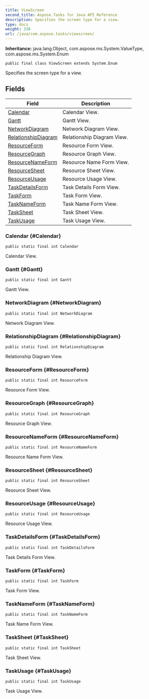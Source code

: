 ```yaml
---
title: ViewScreen
second_title: Aspose.Tasks for Java API Reference
description: Specifies the screen type for a view.
type: docs
weight: 338
url: /java/com.aspose.tasks/viewscreen/
---
```


**Inheritance:**
java.lang.Object, com.aspose.ms.System.ValueType, com.aspose.ms.System.Enum
```
public final class ViewScreen extends System.Enum
```

Specifies the screen type for a view.
## Fields

| Field | Description |
| --- | --- |
| [Calendar](#Calendar) | Calendar View. |
| [Gantt](#Gantt) | Gantt View. |
| [NetworkDiagram](#NetworkDiagram) | Network Diagram View. |
| [RelationshipDiagram](#RelationshipDiagram) | Relationship Diagram View. |
| [ResourceForm](#ResourceForm) | Resource Form View. |
| [ResourceGraph](#ResourceGraph) | Resource Graph View. |
| [ResourceNameForm](#ResourceNameForm) | Resource Name Form View. |
| [ResourceSheet](#ResourceSheet) | Resource Sheet View. |
| [ResourceUsage](#ResourceUsage) | Resource Usage View. |
| [TaskDetailsForm](#TaskDetailsForm) | Task Details Form View. |
| [TaskForm](#TaskForm) | Task Form View. |
| [TaskNameForm](#TaskNameForm) | Task Name Form View. |
| [TaskSheet](#TaskSheet) | Task Sheet View. |
| [TaskUsage](#TaskUsage) | Task Usage View. |
### Calendar {#Calendar}
```
public static final int Calendar
```


Calendar View.

### Gantt {#Gantt}
```
public static final int Gantt
```


Gantt View.

### NetworkDiagram {#NetworkDiagram}
```
public static final int NetworkDiagram
```


Network Diagram View.

### RelationshipDiagram {#RelationshipDiagram}
```
public static final int RelationshipDiagram
```


Relationship Diagram View.

### ResourceForm {#ResourceForm}
```
public static final int ResourceForm
```


Resource Form View.

### ResourceGraph {#ResourceGraph}
```
public static final int ResourceGraph
```


Resource Graph View.

### ResourceNameForm {#ResourceNameForm}
```
public static final int ResourceNameForm
```


Resource Name Form View.

### ResourceSheet {#ResourceSheet}
```
public static final int ResourceSheet
```


Resource Sheet View.

### ResourceUsage {#ResourceUsage}
```
public static final int ResourceUsage
```


Resource Usage View.

### TaskDetailsForm {#TaskDetailsForm}
```
public static final int TaskDetailsForm
```


Task Details Form View.

### TaskForm {#TaskForm}
```
public static final int TaskForm
```


Task Form View.

### TaskNameForm {#TaskNameForm}
```
public static final int TaskNameForm
```


Task Name Form View.

### TaskSheet {#TaskSheet}
```
public static final int TaskSheet
```


Task Sheet View.

### TaskUsage {#TaskUsage}
```
public static final int TaskUsage
```


Task Usage View.

